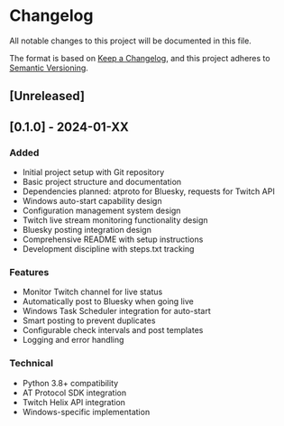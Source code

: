 # Changelog

All notable changes to this project will be documented in this file.

The format is based on [Keep a Changelog](https://keepachangelog.com/en/1.0.0/),
and this project adheres to [Semantic Versioning](https://semver.org/spec/v2.0.0.html).

## [Unreleased]

## [0.1.0] - 2024-01-XX

### Added
- Initial project setup with Git repository
- Basic project structure and documentation
- Dependencies planned: atproto for Bluesky, requests for Twitch API
- Windows auto-start capability design
- Configuration management system design
- Twitch live stream monitoring functionality design
- Bluesky posting integration design
- Comprehensive README with setup instructions
- Development discipline with steps.txt tracking

### Features
- Monitor Twitch channel for live status
- Automatically post to Bluesky when going live
- Windows Task Scheduler integration for auto-start
- Smart posting to prevent duplicates
- Configurable check intervals and post templates
- Logging and error handling

### Technical
- Python 3.8+ compatibility
- AT Protocol SDK integration
- Twitch Helix API integration
- Windows-specific implementation 
